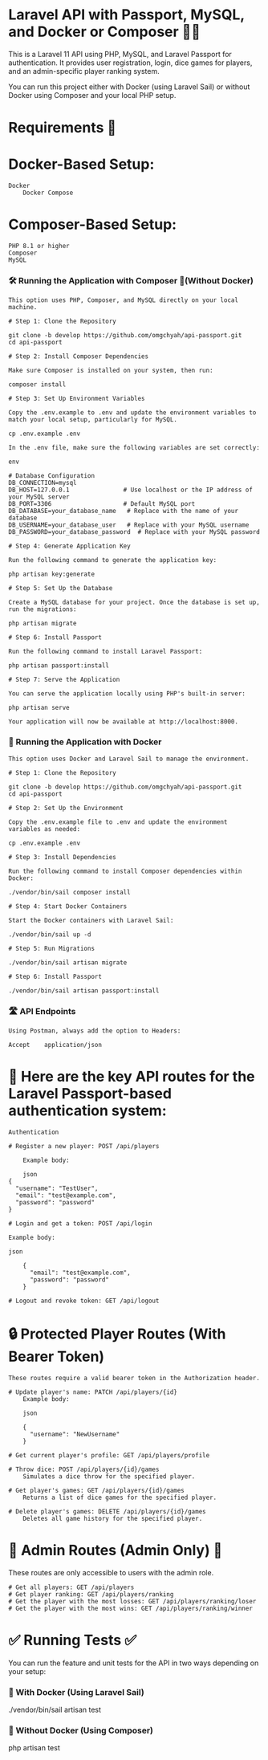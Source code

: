 # Laravel API with Passport, MySQL, and Docker or Composer 🚀🚀

This is a Laravel 11 API using PHP, MySQL, and Laravel Passport for authentication. It provides user registration, login, dice games for players, and an admin-specific player ranking system.

You can run this project either with Docker (using Laravel Sail) or without Docker using Composer and your local PHP setup.

# Requirements 🔧

# Docker-Based Setup:

    Docker
        Docker Compose

# Composer-Based Setup:

    PHP 8.1 or higher
    Composer
    MySQL
  

### 🛠️ Running the Application with Composer 🎼(Without Docker) 

    This option uses PHP, Composer, and MySQL directly on your local machine.

    # Step 1: Clone the Repository

    git clone -b develop https://github.com/omgchyah/api-passport.git
    cd api-passport

    # Step 2: Install Composer Dependencies

    Make sure Composer is installed on your system, then run:

    composer install

    # Step 3: Set Up Environment Variables

    Copy the .env.example to .env and update the environment variables to match your local setup, particularly for MySQL.

    cp .env.example .env

    In the .env file, make sure the following variables are set correctly:

    env

    # Database Configuration
    DB_CONNECTION=mysql
    DB_HOST=127.0.0.1               # Use localhost or the IP address of your MySQL server
    DB_PORT=3306                    # Default MySQL port
    DB_DATABASE=your_database_name   # Replace with the name of your database
    DB_USERNAME=your_database_user   # Replace with your MySQL username
    DB_PASSWORD=your_database_password  # Replace with your MySQL password

    # Step 4: Generate Application Key

    Run the following command to generate the application key:

    php artisan key:generate

    # Step 5: Set Up the Database

    Create a MySQL database for your project. Once the database is set up, run the migrations:

    php artisan migrate

    # Step 6: Install Passport

    Run the following command to install Laravel Passport:

    php artisan passport:install

    # Step 7: Serve the Application

    You can serve the application locally using PHP's built-in server:

    php artisan serve

    Your application will now be available at http://localhost:8000.

### 🐳 Running the Application with Docker

    This option uses Docker and Laravel Sail to manage the environment.

    # Step 1: Clone the Repository

    git clone -b develop https://github.com/omgchyah/api-passport.git
    cd api-passport

    # Step 2: Set Up the Environment

    Copy the .env.example file to .env and update the environment variables as needed:

    cp .env.example .env

    # Step 3: Install Dependencies

    Run the following command to install Composer dependencies within Docker:

    ./vendor/bin/sail composer install

    # Step 4: Start Docker Containers

    Start the Docker containers with Laravel Sail:

    ./vendor/bin/sail up -d

    # Step 5: Run Migrations

    ./vendor/bin/sail artisan migrate

    # Step 6: Install Passport

    ./vendor/bin/sail artisan passport:install

 ### 🛣️ API Endpoints

    Using Postman, always add the option to Headers:

    Accept    application/json

# 🔑 Here are the key API routes for the Laravel Passport-based authentication system:

    Authentication

    # Register a new player: POST /api/players

        Example body:

        json
    {
      "username": "TestUser",
      "email": "test@example.com",
      "password": "password"
    }

    # Login and get a token: POST /api/login

    Example body:

    json

        {
          "email": "test@example.com",
          "password": "password"
        }

    # Logout and revoke token: GET /api/logout

# 🔒 Protected Player Routes (With Bearer Token)

    These routes require a valid bearer token in the Authorization header.

    # Update player's name: PATCH /api/players/{id}
        Example body:

        json

        {
          "username": "NewUsername"
        }

    # Get current player's profile: GET /api/players/profile

    # Throw dice: POST /api/players/{id}/games
        Simulates a dice throw for the specified player.

    # Get player's games: GET /api/players/{id}/games
        Returns a list of dice games for the specified player.

    # Delete player's games: DELETE /api/players/{id}/games
        Deletes all game history for the specified player.

# 👑 Admin Routes (Admin Only) 👑

These routes are only accessible to users with the admin role.

    # Get all players: GET /api/players
    # Get player ranking: GET /api/players/ranking
    # Get the player with the most losses: GET /api/players/ranking/loser
    # Get the player with the most wins: GET /api/players/ranking/winner

 # ✅ Running Tests ✅

You can run the feature and unit tests for the API in two ways depending on your setup:

### 🐳 With Docker (Using Laravel Sail)

./vendor/bin/sail artisan test

### 🎼 Without Docker (Using Composer)

php artisan test